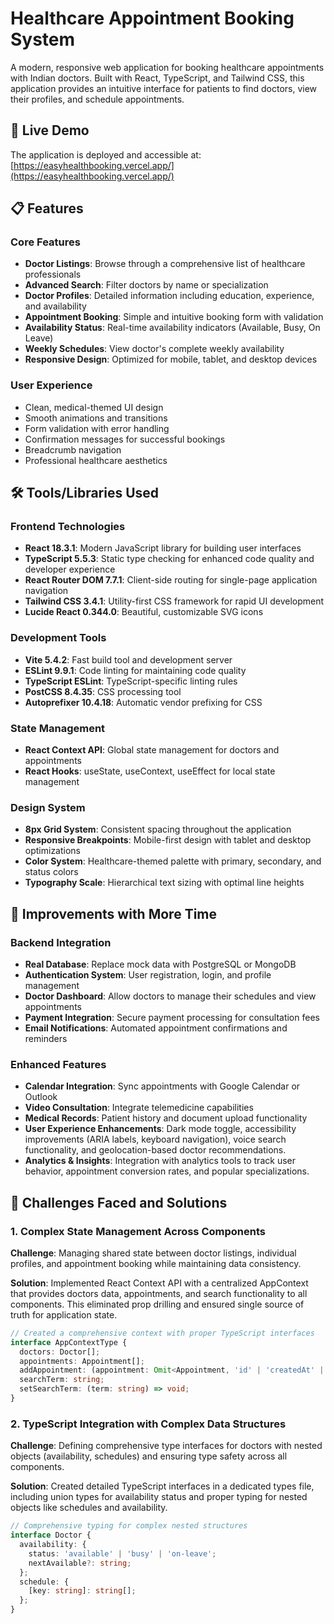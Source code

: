 # Healthcare Appointment Booking System

A modern, responsive web application for booking healthcare appointments with Indian doctors. Built with React, TypeScript, and Tailwind CSS, this application provides an intuitive interface for patients to find doctors, view their profiles, and schedule appointments.

## 🚀 Live Demo

The application is deployed and accessible at: [https://easyhealthbooking.vercel.app/](https://easyhealthbooking.vercel.app/)

## 📋 Features

### Core Features
- **Doctor Listings**: Browse through a comprehensive list of healthcare professionals
- **Advanced Search**: Filter doctors by name or specialization
- **Doctor Profiles**: Detailed information including education, experience, and availability
- **Appointment Booking**: Simple and intuitive booking form with validation
- **Availability Status**: Real-time availability indicators (Available, Busy, On Leave)
- **Weekly Schedules**: View doctor's complete weekly availability
- **Responsive Design**: Optimized for mobile, tablet, and desktop devices

### User Experience
- Clean, medical-themed UI design
- Smooth animations and transitions
- Form validation with error handling
- Confirmation messages for successful bookings
- Breadcrumb navigation
- Professional healthcare aesthetics

## 🛠️ Tools/Libraries Used

### Frontend Technologies
- **React 18.3.1**: Modern JavaScript library for building user interfaces
- **TypeScript 5.5.3**: Static type checking for enhanced code quality and developer experience
- **React Router DOM 7.7.1**: Client-side routing for single-page application navigation
- **Tailwind CSS 3.4.1**: Utility-first CSS framework for rapid UI development
- **Lucide React 0.344.0**: Beautiful, customizable SVG icons

### Development Tools
- **Vite 5.4.2**: Fast build tool and development server
- **ESLint 9.9.1**: Code linting for maintaining code quality
- **TypeScript ESLint**: TypeScript-specific linting rules
- **PostCSS 8.4.35**: CSS processing tool
- **Autoprefixer 10.4.18**: Automatic vendor prefixing for CSS

### State Management
- **React Context API**: Global state management for doctors and appointments
- **React Hooks**: useState, useContext, useEffect for local state management

### Design System
- **8px Grid System**: Consistent spacing throughout the application
- **Responsive Breakpoints**: Mobile-first design with tablet and desktop optimizations
- **Color System**: Healthcare-themed palette with primary, secondary, and status colors
- **Typography Scale**: Hierarchical text sizing with optimal line heights

## 🎯 Improvements with More Time

### Backend Integration
- **Real Database**: Replace mock data with PostgreSQL or MongoDB
- **Authentication System**: User registration, login, and profile management
- **Doctor Dashboard**: Allow doctors to manage their schedules and view appointments
- **Payment Integration**: Secure payment processing for consultation fees
- **Email Notifications**: Automated appointment confirmations and reminders

### Enhanced Features
- **Calendar Integration**: Sync appointments with Google Calendar or Outlook
- **Video Consultation**: Integrate telemedicine capabilities
- **Medical Records**: Patient history and document upload functionality
- **User Experience Enhancements**: Dark mode toggle, accessibility improvements (ARIA labels, keyboard navigation), voice search functionality, and geolocation-based doctor recommendations.
- **Analytics & Insights**: Integration with analytics tools to track user behavior, appointment conversion rates, and popular specializations.

## 🚧 Challenges Faced and Solutions

### 1. **Complex State Management Across Components**
**Challenge**: Managing shared state between doctor listings, individual profiles, and appointment booking while maintaining data consistency.

**Solution**: Implemented React Context API with a centralized AppContext that provides doctors data, appointments, and search functionality to all components. This eliminated prop drilling and ensured single source of truth for application state.

```typescript
// Created a comprehensive context with proper TypeScript interfaces
interface AppContextType {
  doctors: Doctor[];
  appointments: Appointment[];
  addAppointment: (appointment: Omit<Appointment, 'id' | 'createdAt' | 'status'>) => void;
  searchTerm: string;
  setSearchTerm: (term: string) => void;
}
```

### 2. **TypeScript Integration with Complex Data Structures**
**Challenge**: Defining comprehensive type interfaces for doctors with nested objects (availability, schedules) and ensuring type safety across all components.

**Solution**: Created detailed TypeScript interfaces in a dedicated types file, including union types for availability status and proper typing for nested objects like schedules and availability.

```typescript
// Comprehensive typing for complex nested structures
interface Doctor {
  availability: {
    status: 'available' | 'busy' | 'on-leave';
    nextAvailable?: string;
  };
  schedule: {
    [key: string]: string[];
  };
}
```
